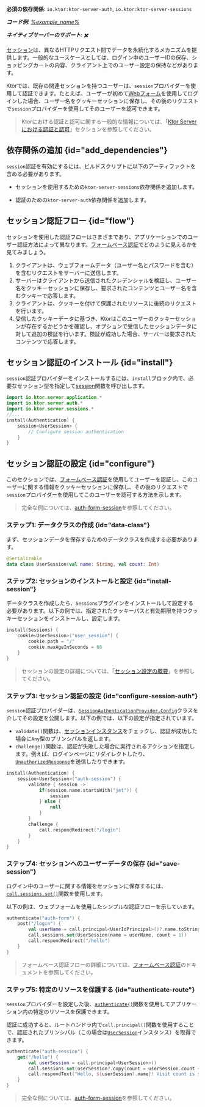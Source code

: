 [//]: # (title: Ktor Serverにおけるセッション認証)

<show-structure for="chapter" depth="2"/>

<tldr>
<p>
<b>必須の依存関係</b>: <code>io.ktor:ktor-server-auth</code>, <code>io.ktor:ktor-server-sessions</code>
</p>
<var name="example_name" value="auth-form-session"/>
<p>
    <b>コード例</b>:
    <a href="https://github.com/ktorio/ktor-documentation/tree/%ktor_version%/codeSnippets/snippets/%example_name%">
        %example_name%
    </a>
</p>
<p>
    <b><Links href="/ktor/server-native" summary="KtorはKotlin/Nativeをサポートしており、追加のランタイムや仮想マシンなしでサーバーを実行できます。">ネイティブサーバー</Links>のサポート</b>: ✖️
</p>
</tldr>

[セッション](server-sessions.md)は、異なるHTTPリクエスト間でデータを永続化するメカニズムを提供します。一般的なユースケースとしては、ログイン中のユーザーIDの保存、ショッピングカートの内容、クライアント上でのユーザー設定の保持などがあります。

Ktorでは、既存の関連セッションを持つユーザーは、`session`プロバイダーを使用して認証できます。たとえば、ユーザーが初めて[Webフォーム](server-form-based-auth.md)を使用してログインした場合、ユーザー名をクッキーセッションに保存し、その後のリクエストで`session`プロバイダーを使用してそのユーザーを認可できます。

> Ktorにおける認証と認可に関する一般的な情報については、「[Ktor Serverにおける認証と認可](server-auth.md)」セクションを参照してください。

## 依存関係の追加 {id="add_dependencies"}
`session`認証を有効にするには、ビルドスクリプトに以下のアーティファクトを含める必要があります。

* セッションを使用するための`ktor-server-sessions`依存関係を追加します。

  <var name="artifact_name" value="ktor-server-sessions"/>
  <Tabs group="languages">
      <TabItem title="Gradle (Kotlin)" group-key="kotlin">
          <code-block lang="Kotlin" code="              implementation(&quot;io.ktor:%artifact_name%:$ktor_version&quot;)"/>
      </TabItem>
      <TabItem title="Gradle (Groovy)" group-key="groovy">
          <code-block lang="Groovy" code="              implementation &quot;io.ktor:%artifact_name%:$ktor_version&quot;"/>
      </TabItem>
      <TabItem title="Maven" group-key="maven">
          <code-block lang="XML" code="              &lt;dependency&gt;&#10;                  &lt;groupId&gt;io.ktor&lt;/groupId&gt;&#10;                  &lt;artifactId&gt;%artifact_name%-jvm&lt;/artifactId&gt;&#10;                  &lt;version&gt;${ktor_version}&lt;/version&gt;&#10;              &lt;/dependency&gt;"/>
      </TabItem>
  </Tabs>

* 認証のための`ktor-server-auth`依存関係を追加します。

  <var name="artifact_name" value="ktor-server-auth"/>
  <Tabs group="languages">
      <TabItem title="Gradle (Kotlin)" group-key="kotlin">
          <code-block lang="Kotlin" code="              implementation(&quot;io.ktor:%artifact_name%:$ktor_version&quot;)"/>
      </TabItem>
      <TabItem title="Gradle (Groovy)" group-key="groovy">
          <code-block lang="Groovy" code="              implementation &quot;io.ktor:%artifact_name%:$ktor_version&quot;"/>
      </TabItem>
      <TabItem title="Maven" group-key="maven">
          <code-block lang="XML" code="              &lt;dependency&gt;&#10;                  &lt;groupId&gt;io.ktor&lt;/groupId&gt;&#10;                  &lt;artifactId&gt;%artifact_name%-jvm&lt;/artifactId&gt;&#10;                  &lt;version&gt;${ktor_version}&lt;/version&gt;&#10;              &lt;/dependency&gt;"/>
      </TabItem>
  </Tabs>

## セッション認証フロー {id="flow"}

セッションを使用した認証フローはさまざまであり、アプリケーションでのユーザー認証方法によって異なります。[フォームベース認証](server-form-based-auth.md)でどのように見えるかを見てみましょう。

1.  クライアントは、ウェブフォームデータ（ユーザー名とパスワードを含む）を含むリクエストをサーバーに送信します。
2.  サーバーはクライアントから送信されたクレデンシャルを検証し、ユーザー名をクッキーセッションに保存し、要求されたコンテンツとユーザー名を含むクッキーで応答します。
3.  クライアントは、クッキーを付けて保護されたリソースに後続のリクエストを行います。
4.  受信したクッキーデータに基づき、Ktorはこのユーザーのクッキーセッションが存在するかどうかを確認し、オプションで受信したセッションデータに対して追加の検証を行います。検証が成功した場合、サーバーは要求されたコンテンツで応答します。

## セッション認証のインストール {id="install"}
`session`認証プロバイダーをインストールするには、`install`ブロック内で、必要なセッション型を指定して[session](https://api.ktor.io/ktor-server/ktor-server-plugins/ktor-server-auth/io.ktor.server.auth/session.html)関数を呼び出します。

```kotlin
import io.ktor.server.application.*
import io.ktor.server.auth.*
import io.ktor.server.sessions.*
//...
install(Authentication) {
    session<UserSession> {
        // Configure session authentication
    }
}
```

## セッション認証の設定 {id="configure"}

このセクションでは、[フォームベース認証](server-form-based-auth.md)を使用してユーザーを認証し、このユーザーに関する情報をクッキーセッションに保存し、その後のリクエストで`session`プロバイダーを使用してこのユーザーを認可する方法を示します。

> 完全な例については、[auth-form-session](https://github.com/ktorio/ktor-documentation/tree/%ktor_version%/codeSnippets/snippets/auth-form-session)を参照してください。

### ステップ1: データクラスの作成 {id="data-class"}

まず、セッションデータを保存するためのデータクラスを作成する必要があります。

```kotlin
@Serializable
data class UserSession(val name: String, val count: Int)
```

### ステップ2: セッションのインストールと設定 {id="install-session"}

データクラスを作成したら、`Sessions`プラグインをインストールして設定する必要があります。以下の例では、指定されたクッキーパスと有効期限を持つクッキーセッションをインストールし、設定します。

```kotlin
install(Sessions) {
    cookie<UserSession>("user_session") {
        cookie.path = "/"
        cookie.maxAgeInSeconds = 60
    }
}
```

> セッションの設定の詳細については、「[セッション設定の概要](server-sessions.md#configuration_overview)」を参照してください。

### ステップ3: セッション認証の設定 {id="configure-session-auth"}

`session`認証プロバイダーは、[`SessionAuthenticationProvider.Config`](https://api.ktor.io/ktor-server/ktor-server-plugins/ktor-server-auth/io.ktor.server.auth/-session-authentication-provider/-config/index.html)クラスを介してその設定を公開します。以下の例では、以下の設定が指定されています。

*   `validate()`関数は、[セッションインスタンス](#data-class)をチェックし、認証が成功した場合に`Any`型のプリンシパルを返します。
*   `challenge()`関数は、認証が失敗した場合に実行されるアクションを指定します。例えば、ログインページにリダイレクトしたり、[`UnauthorizedResponse`](https://api.ktor.io/ktor-server/ktor-server-plugins/ktor-server-auth/io.ktor.server.auth/-unauthorized-response/index.html)を送信したりできます。

```kotlin
install(Authentication) {
    session<UserSession>("auth-session") {
        validate { session ->
            if(session.name.startsWith("jet")) {
                session
            } else {
                null
            }
        }
        challenge {
            call.respondRedirect("/login")
        }
    }
}
```

### ステップ4: セッションへのユーザーデータの保存 {id="save-session"}

ログイン中のユーザーに関する情報をセッションに保存するには、[`call.sessions.set()`](server-sessions.md#use_sessions)関数を使用します。

以下の例は、ウェブフォームを使用したシンプルな認証フローを示しています。

```kotlin
authenticate("auth-form") {
    post("/login") {
        val userName = call.principal<UserIdPrincipal>()?.name.toString()
        call.sessions.set(UserSession(name = userName, count = 1))
        call.respondRedirect("/hello")
    }
}
```

> フォームベース認証フローの詳細については、[フォームベース認証](server-form-based-auth.md)のドキュメントを参照してください。

### ステップ5: 特定のリソースを保護する {id="authenticate-route"}

`session`プロバイダーを設定した後、[`authenticate()`](server-auth.md#authenticate-route)関数を使用してアプリケーション内の特定のリソースを保護できます。

認証に成功すると、ルートハンドラ内で`call.principal()`関数を使用することで、認証されたプリンシパル（この場合は[`UserSession`](#data-class)インスタンス）を取得できます。

```kotlin
authenticate("auth-session") {
    get("/hello") {
        val userSession = call.principal<UserSession>()
        call.sessions.set(userSession?.copy(count = userSession.count + 1))
        call.respondText("Hello, ${userSession?.name}! Visit count is ${userSession?.count}.")
    }
}
```

> 完全な例については、[auth-form-session](https://github.com/ktorio/ktor-documentation/tree/%ktor_version%/codeSnippets/snippets/auth-form-session)を参照してください。
